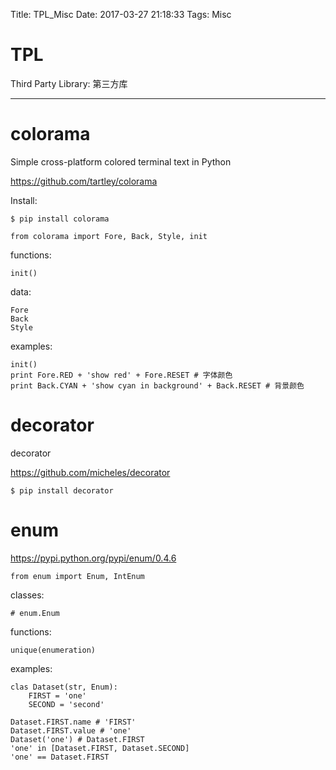 Title: TPL_Misc
Date: 2017-03-27 21:18:33
Tags: Misc



# TPL

Third Party Library: 第三方库

***

# colorama

Simple cross-platform colored terminal text in Python

<https://github.com/tartley/colorama>

Install:

    $ pip install colorama

    from colorama import Fore, Back, Style, init

functions:

    init()

data:

    Fore
    Back
    Style

examples:

    init()
    print Fore.RED + 'show red' + Fore.RESET # 字体颜色
    print Back.CYAN + 'show cyan in background' + Back.RESET # 背景颜色

# decorator

decorator

<https://github.com/micheles/decorator>

    $ pip install decorator

# enum

<https://pypi.python.org/pypi/enum/0.4.6>

    from enum import Enum, IntEnum

classes:

    # enum.Enum

functions:

    unique(enumeration)

examples:

    clas Dataset(str, Enum):
        FIRST = 'one'
        SECOND = 'second'

    Dataset.FIRST.name # 'FIRST'
    Dataset.FIRST.value # 'one'
    Dataset('one') # Dataset.FIRST
    'one' in [Dataset.FIRST, Dataset.SECOND]
    'one' == Dataset.FIRST
